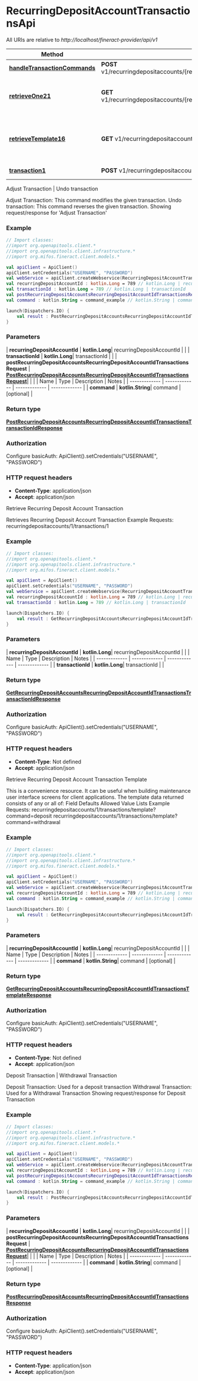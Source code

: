 # RecurringDepositAccountTransactionsApi

All URIs are relative to *http://localhost/fineract-provider/api/v1*

| Method | HTTP request | Description |
| ------------- | ------------- | ------------- |
| [**handleTransactionCommands**](RecurringDepositAccountTransactionsApi.md#handleTransactionCommands) | **POST** v1/recurringdepositaccounts/{recurringDepositAccountId}/transactions/{transactionId} | Adjust Transaction | Undo transaction |
| [**retrieveOne21**](RecurringDepositAccountTransactionsApi.md#retrieveOne21) | **GET** v1/recurringdepositaccounts/{recurringDepositAccountId}/transactions/{transactionId} | Retrieve Recurring Deposit Account Transaction |
| [**retrieveTemplate16**](RecurringDepositAccountTransactionsApi.md#retrieveTemplate16) | **GET** v1/recurringdepositaccounts/{recurringDepositAccountId}/transactions/template | Retrieve Recurring Deposit Account Transaction Template |
| [**transaction1**](RecurringDepositAccountTransactionsApi.md#transaction1) | **POST** v1/recurringdepositaccounts/{recurringDepositAccountId}/transactions | Deposit Transaction | Withdrawal Transaction |



Adjust Transaction | Undo transaction

Adjust Transaction:  This command modifies the given transaction.  Undo transaction:  This command reverses the given transaction.  Showing request/response for &#39;Adjust Transaction&#39;

### Example
```kotlin
// Import classes:
//import org.openapitools.client.*
//import org.openapitools.client.infrastructure.*
//import org.mifos.fineract.client.models.*

val apiClient = ApiClient()
apiClient.setCredentials("USERNAME", "PASSWORD")
val webService = apiClient.createWebservice(RecurringDepositAccountTransactionsApi::class.java)
val recurringDepositAccountId : kotlin.Long = 789 // kotlin.Long | recurringDepositAccountId
val transactionId : kotlin.Long = 789 // kotlin.Long | transactionId
val postRecurringDepositAccountsRecurringDepositAccountIdTransactionsRequest : PostRecurringDepositAccountsRecurringDepositAccountIdTransactionsRequest =  // PostRecurringDepositAccountsRecurringDepositAccountIdTransactionsRequest | 
val command : kotlin.String = command_example // kotlin.String | command

launch(Dispatchers.IO) {
    val result : PostRecurringDepositAccountsRecurringDepositAccountIdTransactionsTransactionIdResponse = webService.handleTransactionCommands(recurringDepositAccountId, transactionId, postRecurringDepositAccountsRecurringDepositAccountIdTransactionsRequest, command)
}
```

### Parameters
| **recurringDepositAccountId** | **kotlin.Long**| recurringDepositAccountId | |
| **transactionId** | **kotlin.Long**| transactionId | |
| **postRecurringDepositAccountsRecurringDepositAccountIdTransactionsRequest** | [**PostRecurringDepositAccountsRecurringDepositAccountIdTransactionsRequest**](PostRecurringDepositAccountsRecurringDepositAccountIdTransactionsRequest.md)|  | |
| Name | Type | Description  | Notes |
| ------------- | ------------- | ------------- | ------------- |
| **command** | **kotlin.String**| command | [optional] |

### Return type

[**PostRecurringDepositAccountsRecurringDepositAccountIdTransactionsTransactionIdResponse**](PostRecurringDepositAccountsRecurringDepositAccountIdTransactionsTransactionIdResponse.md)

### Authorization


Configure basicAuth:
    ApiClient().setCredentials("USERNAME", "PASSWORD")

### HTTP request headers

 - **Content-Type**: application/json
 - **Accept**: application/json


Retrieve Recurring Deposit Account Transaction

Retrieves Recurring Deposit Account Transaction  Example Requests:  recurringdepositaccounts/1/transactions/1

### Example
```kotlin
// Import classes:
//import org.openapitools.client.*
//import org.openapitools.client.infrastructure.*
//import org.mifos.fineract.client.models.*

val apiClient = ApiClient()
apiClient.setCredentials("USERNAME", "PASSWORD")
val webService = apiClient.createWebservice(RecurringDepositAccountTransactionsApi::class.java)
val recurringDepositAccountId : kotlin.Long = 789 // kotlin.Long | recurringDepositAccountId
val transactionId : kotlin.Long = 789 // kotlin.Long | transactionId

launch(Dispatchers.IO) {
    val result : GetRecurringDepositAccountsRecurringDepositAccountIdTransactionsTransactionIdResponse = webService.retrieveOne21(recurringDepositAccountId, transactionId)
}
```

### Parameters
| **recurringDepositAccountId** | **kotlin.Long**| recurringDepositAccountId | |
| Name | Type | Description  | Notes |
| ------------- | ------------- | ------------- | ------------- |
| **transactionId** | **kotlin.Long**| transactionId | |

### Return type

[**GetRecurringDepositAccountsRecurringDepositAccountIdTransactionsTransactionIdResponse**](GetRecurringDepositAccountsRecurringDepositAccountIdTransactionsTransactionIdResponse.md)

### Authorization


Configure basicAuth:
    ApiClient().setCredentials("USERNAME", "PASSWORD")

### HTTP request headers

 - **Content-Type**: Not defined
 - **Accept**: application/json


Retrieve Recurring Deposit Account Transaction Template

This is a convenience resource. It can be useful when building maintenance user interface screens for client applications. The template data returned consists of any or all of:  Field Defaults Allowed Value Lists Example Requests:  recurringdepositaccounts/1/transactions/template?command&#x3D;deposit  recurringdepositaccounts/1/transactions/template?command&#x3D;withdrawal

### Example
```kotlin
// Import classes:
//import org.openapitools.client.*
//import org.openapitools.client.infrastructure.*
//import org.mifos.fineract.client.models.*

val apiClient = ApiClient()
apiClient.setCredentials("USERNAME", "PASSWORD")
val webService = apiClient.createWebservice(RecurringDepositAccountTransactionsApi::class.java)
val recurringDepositAccountId : kotlin.Long = 789 // kotlin.Long | recurringDepositAccountId
val command : kotlin.String = command_example // kotlin.String | command

launch(Dispatchers.IO) {
    val result : GetRecurringDepositAccountsRecurringDepositAccountIdTransactionsTemplateResponse = webService.retrieveTemplate16(recurringDepositAccountId, command)
}
```

### Parameters
| **recurringDepositAccountId** | **kotlin.Long**| recurringDepositAccountId | |
| Name | Type | Description  | Notes |
| ------------- | ------------- | ------------- | ------------- |
| **command** | **kotlin.String**| command | [optional] |

### Return type

[**GetRecurringDepositAccountsRecurringDepositAccountIdTransactionsTemplateResponse**](GetRecurringDepositAccountsRecurringDepositAccountIdTransactionsTemplateResponse.md)

### Authorization


Configure basicAuth:
    ApiClient().setCredentials("USERNAME", "PASSWORD")

### HTTP request headers

 - **Content-Type**: Not defined
 - **Accept**: application/json


Deposit Transaction | Withdrawal Transaction

Deposit Transaction:  Used for a deposit transaction  Withdrawal Transaction:  Used for a Withdrawal Transaction  Showing request/response for Deposit Transaction

### Example
```kotlin
// Import classes:
//import org.openapitools.client.*
//import org.openapitools.client.infrastructure.*
//import org.mifos.fineract.client.models.*

val apiClient = ApiClient()
apiClient.setCredentials("USERNAME", "PASSWORD")
val webService = apiClient.createWebservice(RecurringDepositAccountTransactionsApi::class.java)
val recurringDepositAccountId : kotlin.Long = 789 // kotlin.Long | recurringDepositAccountId
val postRecurringDepositAccountsRecurringDepositAccountIdTransactionsRequest : PostRecurringDepositAccountsRecurringDepositAccountIdTransactionsRequest =  // PostRecurringDepositAccountsRecurringDepositAccountIdTransactionsRequest | 
val command : kotlin.String = command_example // kotlin.String | command

launch(Dispatchers.IO) {
    val result : PostRecurringDepositAccountsRecurringDepositAccountIdTransactionsResponse = webService.transaction1(recurringDepositAccountId, postRecurringDepositAccountsRecurringDepositAccountIdTransactionsRequest, command)
}
```

### Parameters
| **recurringDepositAccountId** | **kotlin.Long**| recurringDepositAccountId | |
| **postRecurringDepositAccountsRecurringDepositAccountIdTransactionsRequest** | [**PostRecurringDepositAccountsRecurringDepositAccountIdTransactionsRequest**](PostRecurringDepositAccountsRecurringDepositAccountIdTransactionsRequest.md)|  | |
| Name | Type | Description  | Notes |
| ------------- | ------------- | ------------- | ------------- |
| **command** | **kotlin.String**| command | [optional] |

### Return type

[**PostRecurringDepositAccountsRecurringDepositAccountIdTransactionsResponse**](PostRecurringDepositAccountsRecurringDepositAccountIdTransactionsResponse.md)

### Authorization


Configure basicAuth:
    ApiClient().setCredentials("USERNAME", "PASSWORD")

### HTTP request headers

 - **Content-Type**: application/json
 - **Accept**: application/json

